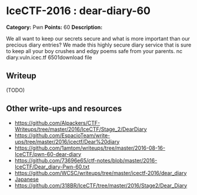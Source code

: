 # IceCTF-2016 : dear-diary-60

**Category:** Pwn
**Points:** 60
**Description:**

We all want to keep our secrets secure and what is more important than our precious diary entries? We made this highly secure diary service that is sure to keep all your boy crushes and edgy poems safe from your parents. nc diary.vuln.icec.tf 6501download file

## Writeup

(TODO)

## Other write-ups and resources

* https://github.com/Alpackers/CTF-Writeups/tree/master/2016/IceCTF/Stage_2/DearDiary
* https://github.com/EspacioTeam/write-ups/tree/master/2016/icectf/Dear%20diary
* https://github.com/1amtom/writeups/tree/master/2016-08-16-IceCTF/pwn-60-dear-diary
* https://github.com/73696e65/ctf-notes/blob/master/2016-IceCTF/Dear_diary-Pwn-60.txt
* https://github.com/WCSC/writeups/tree/master/icectf-2016/dear_diary
* [Japanese](https://ctftime.org/writeup/3813)
* https://github.com/318BR/IceCTF/tree/master/2016/Stage2/Dear_Diary
